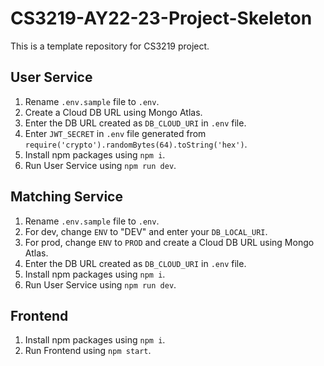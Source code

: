 # CS3219-AY22-23-Project-Skeleton

This is a template repository for CS3219 project.

## User Service

1. Rename `.env.sample` file to `.env`.
2. Create a Cloud DB URL using Mongo Atlas.
3. Enter the DB URL created as `DB_CLOUD_URI` in `.env` file.
4. Enter `JWT_SECRET` in `.env` file generated from `require('crypto').randomBytes(64).toString('hex')`.
5. Install npm packages using `npm i`.
6. Run User Service using `npm run dev`.

## Matching Service

1. Rename `.env.sample` file to `.env`.
2. For dev, change `ENV` to "DEV" and enter your `DB_LOCAL_URI`.
3. For prod, change `ENV` to `PROD` and create a Cloud DB URL using Mongo Atlas.
4. Enter the DB URL created as `DB_CLOUD_URI` in `.env` file.
5. Install npm packages using `npm i`.
6. Run User Service using `npm run dev`.

## Frontend

1. Install npm packages using `npm i`.
2. Run Frontend using `npm start`.
